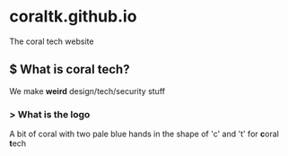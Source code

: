 # coraltk.github.io
The coral tech website

## $ What is coral tech?

We make **weird** design/tech/security stuff

### > What is the logo

A bit of coral with two pale blue hands in the shape of 'c' and 't' for **c**oral **t**ech

